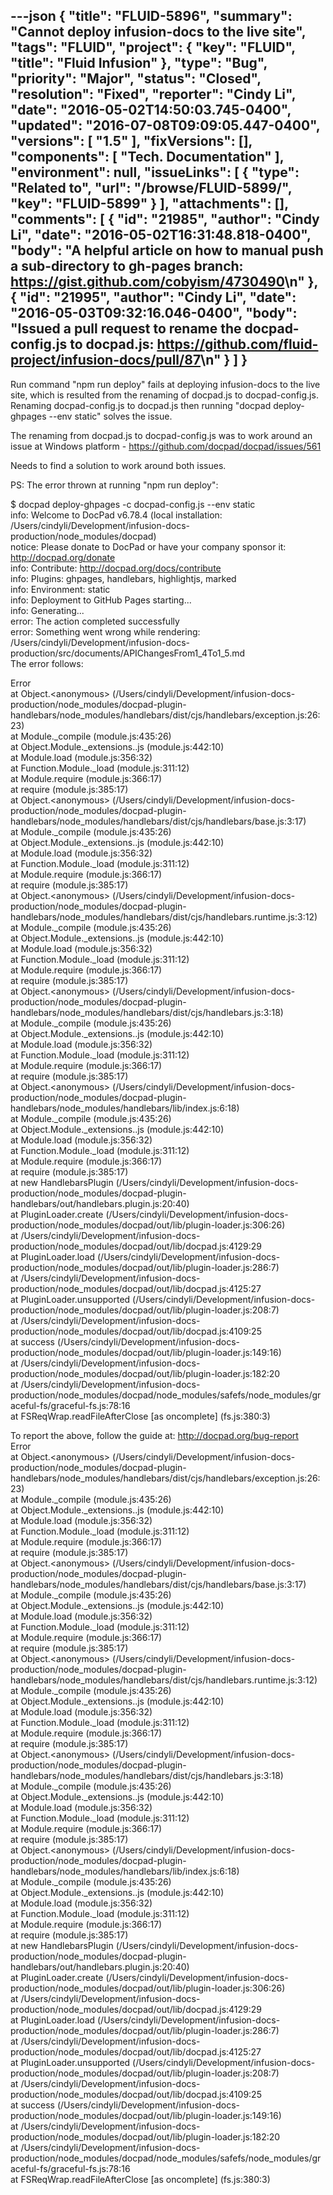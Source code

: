 ---json
{
  "title": "FLUID-5896",
  "summary": "Cannot deploy infusion-docs to the live site",
  "tags": "FLUID",
  "project": {
    "key": "FLUID",
    "title": "Fluid Infusion"
  },
  "type": "Bug",
  "priority": "Major",
  "status": "Closed",
  "resolution": "Fixed",
  "reporter": "Cindy Li",
  "date": "2016-05-02T14:50:03.745-0400",
  "updated": "2016-07-08T09:09:05.447-0400",
  "versions": [
    "1.5"
  ],
  "fixVersions": [],
  "components": [
    "Tech. Documentation"
  ],
  "environment": null,
  "issueLinks": [
    {
      "type": "Related to",
      "url": "/browse/FLUID-5899/",
      "key": "FLUID-5899"
    }
  ],
  "attachments": [],
  "comments": [
    {
      "id": "21985",
      "author": "Cindy Li",
      "date": "2016-05-02T16:31:48.818-0400",
      "body": "A helpful article on how to manual push a sub-directory to gh-pages branch: <https://gist.github.com/cobyism/4730490>\n"
    },
    {
      "id": "21995",
      "author": "Cindy Li",
      "date": "2016-05-03T09:32:16.046-0400",
      "body": "Issued a pull request to rename the docpad-config.js to docpad.js: <https://github.com/fluid-project/infusion-docs/pull/87>\n"
    }
  ]
}
---
Run command "npm run deploy" fails at deploying infusion-docs to the live site, which is resulted from the renaming of docpad.js to docpad-config.js. Renaming docpad-config.js to docpad.js then running "docpad deploy-ghpages --env static" solves the issue.

The renaming from docpad.js to docpad-config.js was to work around an issue at Windows platform - <https://github.com/docpad/docpad/issues/561>

Needs to find a solution to work around both issues.

PS: The error thrown at running "npm run deploy":

$ docpad deploy-ghpages -c docpad-config.js --env static\
info: Welcome to DocPad v6.78.4 (local installation: /Users/cindyli/Development/infusion-docs-production/node\_modules/docpad)\
notice: Please donate to DocPad or have your company sponsor it: <http://docpad.org/donate>\
info: Contribute: <http://docpad.org/docs/contribute>\
info: Plugins: ghpages, handlebars, highlightjs, marked\
info: Environment: static\
info: Deployment to GitHub Pages starting...\
info: Generating...\
error: The action completed successfully\
error: Something went wrong while rendering: /Users/cindyli/Development/infusion-docs-production/src/documents/APIChangesFrom1\_4To1\_5.md\
The error follows:

Error\
at Object.\<anonymous> (/Users/cindyli/Development/infusion-docs-production/node\_modules/docpad-plugin-handlebars/node\_modules/handlebars/dist/cjs/handlebars/exception.js:26:23)\
at Module.\_compile (module.js:435:26)\
at Object.Module.\_extensions..js (module.js:442:10)\
at Module.load (module.js:356:32)\
at Function.Module.\_load (module.js:311:12)\
at Module.require (module.js:366:17)\
at require (module.js:385:17)\
at Object.\<anonymous> (/Users/cindyli/Development/infusion-docs-production/node\_modules/docpad-plugin-handlebars/node\_modules/handlebars/dist/cjs/handlebars/base.js:3:17)\
at Module.\_compile (module.js:435:26)\
at Object.Module.\_extensions..js (module.js:442:10)\
at Module.load (module.js:356:32)\
at Function.Module.\_load (module.js:311:12)\
at Module.require (module.js:366:17)\
at require (module.js:385:17)\
at Object.\<anonymous> (/Users/cindyli/Development/infusion-docs-production/node\_modules/docpad-plugin-handlebars/node\_modules/handlebars/dist/cjs/handlebars.runtime.js:3:12)\
at Module.\_compile (module.js:435:26)\
at Object.Module.\_extensions..js (module.js:442:10)\
at Module.load (module.js:356:32)\
at Function.Module.\_load (module.js:311:12)\
at Module.require (module.js:366:17)\
at require (module.js:385:17)\
at Object.\<anonymous> (/Users/cindyli/Development/infusion-docs-production/node\_modules/docpad-plugin-handlebars/node\_modules/handlebars/dist/cjs/handlebars.js:3:18)\
at Module.\_compile (module.js:435:26)\
at Object.Module.\_extensions..js (module.js:442:10)\
at Module.load (module.js:356:32)\
at Function.Module.\_load (module.js:311:12)\
at Module.require (module.js:366:17)\
at require (module.js:385:17)\
at Object.\<anonymous> (/Users/cindyli/Development/infusion-docs-production/node\_modules/docpad-plugin-handlebars/node\_modules/handlebars/lib/index.js:6:18)\
at Module.\_compile (module.js:435:26)\
at Object.Module.\_extensions..js (module.js:442:10)\
at Module.load (module.js:356:32)\
at Function.Module.\_load (module.js:311:12)\
at Module.require (module.js:366:17)\
at require (module.js:385:17)\
at new HandlebarsPlugin (/Users/cindyli/Development/infusion-docs-production/node\_modules/docpad-plugin-handlebars/out/handlebars.plugin.js:20:40)\
at PluginLoader.create (/Users/cindyli/Development/infusion-docs-production/node\_modules/docpad/out/lib/plugin-loader.js:306:26)\
at /Users/cindyli/Development/infusion-docs-production/node\_modules/docpad/out/lib/docpad.js:4129:29\
at PluginLoader.load (/Users/cindyli/Development/infusion-docs-production/node\_modules/docpad/out/lib/plugin-loader.js:286:7)\
at /Users/cindyli/Development/infusion-docs-production/node\_modules/docpad/out/lib/docpad.js:4125:27\
at PluginLoader.unsupported (/Users/cindyli/Development/infusion-docs-production/node\_modules/docpad/out/lib/plugin-loader.js:208:7)\
at /Users/cindyli/Development/infusion-docs-production/node\_modules/docpad/out/lib/docpad.js:4109:25\
at success (/Users/cindyli/Development/infusion-docs-production/node\_modules/docpad/out/lib/plugin-loader.js:149:16)\
at /Users/cindyli/Development/infusion-docs-production/node\_modules/docpad/out/lib/plugin-loader.js:182:20\
at /Users/cindyli/Development/infusion-docs-production/node\_modules/docpad/node\_modules/safefs/node\_modules/graceful-fs/graceful-fs.js:78:16\
at FSReqWrap.readFileAfterClose \[as oncomplete] (fs.js:380:3)

To report the above, follow the guide at: <http://docpad.org/bug-report>\
Error\
at Object.\<anonymous> (/Users/cindyli/Development/infusion-docs-production/node\_modules/docpad-plugin-handlebars/node\_modules/handlebars/dist/cjs/handlebars/exception.js:26:23)\
at Module.\_compile (module.js:435:26)\
at Object.Module.\_extensions..js (module.js:442:10)\
at Module.load (module.js:356:32)\
at Function.Module.\_load (module.js:311:12)\
at Module.require (module.js:366:17)\
at require (module.js:385:17)\
at Object.\<anonymous> (/Users/cindyli/Development/infusion-docs-production/node\_modules/docpad-plugin-handlebars/node\_modules/handlebars/dist/cjs/handlebars/base.js:3:17)\
at Module.\_compile (module.js:435:26)\
at Object.Module.\_extensions..js (module.js:442:10)\
at Module.load (module.js:356:32)\
at Function.Module.\_load (module.js:311:12)\
at Module.require (module.js:366:17)\
at require (module.js:385:17)\
at Object.\<anonymous> (/Users/cindyli/Development/infusion-docs-production/node\_modules/docpad-plugin-handlebars/node\_modules/handlebars/dist/cjs/handlebars.runtime.js:3:12)\
at Module.\_compile (module.js:435:26)\
at Object.Module.\_extensions..js (module.js:442:10)\
at Module.load (module.js:356:32)\
at Function.Module.\_load (module.js:311:12)\
at Module.require (module.js:366:17)\
at require (module.js:385:17)\
at Object.\<anonymous> (/Users/cindyli/Development/infusion-docs-production/node\_modules/docpad-plugin-handlebars/node\_modules/handlebars/dist/cjs/handlebars.js:3:18)\
at Module.\_compile (module.js:435:26)\
at Object.Module.\_extensions..js (module.js:442:10)\
at Module.load (module.js:356:32)\
at Function.Module.\_load (module.js:311:12)\
at Module.require (module.js:366:17)\
at require (module.js:385:17)\
at Object.\<anonymous> (/Users/cindyli/Development/infusion-docs-production/node\_modules/docpad-plugin-handlebars/node\_modules/handlebars/lib/index.js:6:18)\
at Module.\_compile (module.js:435:26)\
at Object.Module.\_extensions..js (module.js:442:10)\
at Module.load (module.js:356:32)\
at Function.Module.\_load (module.js:311:12)\
at Module.require (module.js:366:17)\
at require (module.js:385:17)\
at new HandlebarsPlugin (/Users/cindyli/Development/infusion-docs-production/node\_modules/docpad-plugin-handlebars/out/handlebars.plugin.js:20:40)\
at PluginLoader.create (/Users/cindyli/Development/infusion-docs-production/node\_modules/docpad/out/lib/plugin-loader.js:306:26)\
at /Users/cindyli/Development/infusion-docs-production/node\_modules/docpad/out/lib/docpad.js:4129:29\
at PluginLoader.load (/Users/cindyli/Development/infusion-docs-production/node\_modules/docpad/out/lib/plugin-loader.js:286:7)\
at /Users/cindyli/Development/infusion-docs-production/node\_modules/docpad/out/lib/docpad.js:4125:27\
at PluginLoader.unsupported (/Users/cindyli/Development/infusion-docs-production/node\_modules/docpad/out/lib/plugin-loader.js:208:7)\
at /Users/cindyli/Development/infusion-docs-production/node\_modules/docpad/out/lib/docpad.js:4109:25\
at success (/Users/cindyli/Development/infusion-docs-production/node\_modules/docpad/out/lib/plugin-loader.js:149:16)\
at /Users/cindyli/Development/infusion-docs-production/node\_modules/docpad/out/lib/plugin-loader.js:182:20\
at /Users/cindyli/Development/infusion-docs-production/node\_modules/docpad/node\_modules/safefs/node\_modules/graceful-fs/graceful-fs.js:78:16\
at FSReqWrap.readFileAfterClose \[as oncomplete] (fs.js:380:3)

        